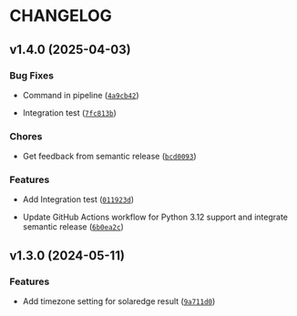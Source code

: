 # CHANGELOG


## v1.4.0 (2025-04-03)

### Bug Fixes

- Command in pipeline
  ([`4a9cb42`](https://github.com/yfredrix/solaredge-influxdb/commit/4a9cb42275d167835098201f2c956938d61c1bb3))

- Integration test
  ([`7fc813b`](https://github.com/yfredrix/solaredge-influxdb/commit/7fc813b4d423d3ad9b52d48b9b3ea739bf58c1da))

### Chores

- Get feedback from semantic release
  ([`bcd0093`](https://github.com/yfredrix/solaredge-influxdb/commit/bcd009304a7ae613a8f36887c960cbf8bc8b59a2))

### Features

- Add Integration test
  ([`011923d`](https://github.com/yfredrix/solaredge-influxdb/commit/011923d27ee0001672c535f3917f67732d8f22ae))

- Update GitHub Actions workflow for Python 3.12 support and integrate semantic release
  ([`6b0ea2c`](https://github.com/yfredrix/solaredge-influxdb/commit/6b0ea2c200be36d8b401e2d3a19c919ae496d85d))


## v1.3.0 (2024-05-11)

### Features

- Add timezone setting for solaredge result
  ([`9a711d0`](https://github.com/yfredrix/solaredge-influxdb/commit/9a711d0889218866adfb77999e3ffac047a7994f))
